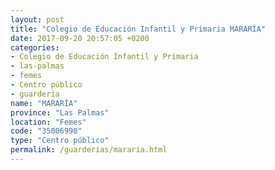```yaml
---
layout: post
title: "Colegio de Educación Infantil y Primaria MARARÍA"
date: 2017-09-20 20:57:05 +0200
categories:
- Colegio de Educación Infantil y Primaria
- las-palmas
- femes
- Centro público
- guarderia
name: "MARARÍA"
province: "Las Palmas"
location: "Femes"
code: "35006990"
type: "Centro público"
permalink: /guarderias/mararia.html
---
```

